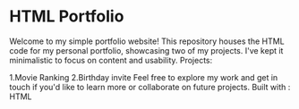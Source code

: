 # HTML Portfolio
Welcome to my simple portfolio website! This repository houses the HTML code for my personal portfolio, showcasing two of my projects. I've kept it minimalistic to focus on content and usability.
Projects:

1.Movie Ranking
2.Birthday invite
Feel free to explore my work and get in touch if you'd like to learn more or collaborate on future projects.
Built with : HTML
